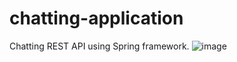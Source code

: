 # chatting-application
Chatting REST API using Spring framework.
![image](https://user-images.githubusercontent.com/57297865/222925059-52189632-fbbc-4baf-9e43-3960a7729367.png)
